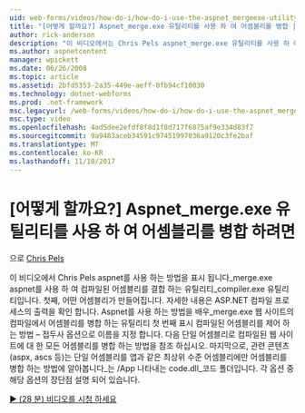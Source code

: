 ```yaml
---
uid: web-forms/videos/how-do-i/how-do-i-use-the-aspnet_mergeexe-utility-to-merge-assemblies
title: "[어떻게 할까요?] Aspnet_merge.exe 유틸리티를 사용 하 여 어셈블리를 병합 | Microsoft Docs"
author: rick-anderson
description: "이 비디오에서는 Chris Pels aspnet_merge.exe 유틸리티를 사용 하 여 aspnet_compiler.exe utilit를 사용 하 여 컴파일된 어셈블리를 결합 하는 방법을 표시 합니다..."
ms.author: aspnetcontent
manager: wpickett
ms.date: 06/26/2008
ms.topic: article
ms.assetid: 2bfd5353-2a35-449e-aeff-0fb94cf10030
ms.technology: dotnet-webforms
ms.prod: .net-framework
msc.legacyurl: /web-forms/videos/how-do-i/how-do-i-use-the-aspnet_mergeexe-utility-to-merge-assemblies
msc.type: video
ms.openlocfilehash: 4ad5dee2efdf8f8d1f8d717f6875af9e334d83f7
ms.sourcegitcommit: 9a9483aceb34591c97451997036a9120c3fe2baf
ms.translationtype: MT
ms.contentlocale: ko-KR
ms.lasthandoff: 11/10/2017
---
```

<a name="how-do-i-use-the-aspnetmergeexe-utility-to-merge-assemblies"></a>[어떻게 할까요?] Aspnet_merge.exe 유틸리티를 사용 하 여 어셈블리를 병합 하려면
====================
으로 [Chris Pels](https://twitter.com/chrispels)

이 비디오에서 Chris Pels aspnet를 사용 하는 방법을 표시 됩니다\_merge.exe aspnet를 사용 하 여 컴파일된 어셈블리를 결합 하는 유틸리티\_compiler.exe 유틸리티입니다. 첫째, 어떤 어셈블리가 만들어집니다. 자세한 내용은 ASP.NET 컴파일 프로세스의 출력을 확인 합니다. Aspnet를 사용 하는 방법을 배우\_merge.exe 웹 사이트의 컴파일에서 어셈블리를 병합 하는 유틸리티 첫 번째 표시 컴파일된 어셈블리를 제어 하는 방법 – 접두사 옵션으로 이름을 지정 합니다. 다음 단일 어셈블리로 컴파일된 웹 사이트에 대 한 모든 어셈블리를 병합 하는 방법을 참조 하십시오. 마지막으로, 관련 콘텐츠 (aspx, ascs 등)는 단일 어셈블리를 앱과 같은 최상위 수준 어셈블리에만 어셈블리를 병합 하는 방법에 알아봅니다\_는 /App 나타내는 code.dll\_코드 폴더입니다. 각 옵션 중 해당 옵션의 장단점 설명 되어 있습니다.

[&#9654; (28 분) 비디오를 시청 하세요](https://channel9.msdn.com/Blogs/ASP-NET-Site-Videos/how-do-i-use-the-aspnet_mergeexe-utility-to-merge-assemblies)
